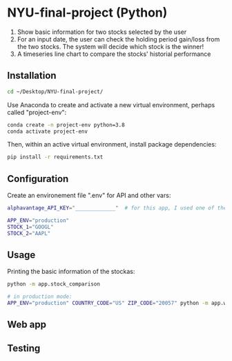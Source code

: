 # NYU-final-project (Python)

1. Show basic information for two stocks selected by the user
2. For an input date, the user can check the holding period gain/loss from the two stocks. The system will decide which stock is the winner!
3. A timeseries line chart to compare the stocks' historial performance

## Installation

```sh
cd ~/Desktop/NYU-final-project/
```

Use Anaconda to create and activate a new virtual environment, perhaps called "project-env":

```sh
conda create -n project-env python=3.8
conda activate project-env
```

Then, within an active virtual environment, install package dependencies:

```sh
pip install -r requirements.txt
```

## Configuration

Create an environement file ".env" for API and other vars:

```sh
alphavantage_API_KEY="_____________"  # for this app, I used one of the premium APIs provided by professor

APP_ENV="production"
STOCK_1="GOOGL"
STOCK_2="AAPL"
```
## Usage

Printing the basic information of the stockas:

```sh
python -m app.stock_comparison

# in production mode:
APP_ENV="production" COUNTRY_CODE="US" ZIP_CODE="20057" python -m app.weather_service
```



## Web app



## Testing